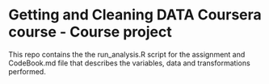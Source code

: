 # Getting and Cleaning DATA Coursera course - Course project
This repo contains the the run_analysis.R script for the assignment and CodeBook.md file that describes the variables, data and transformations performed.